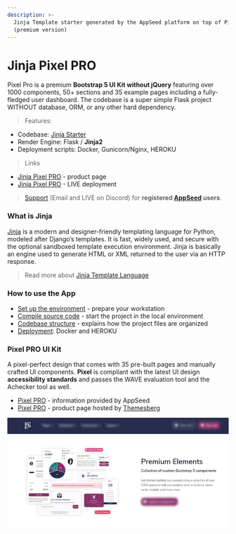 ```yaml
---
description: >-
  Jinja Template starter generated by the AppSeed platform on top of Pixel PRO
  (premium version)
---
```


# Jinja Pixel PRO

Pixel Pro is a premium **Bootstrap 5 UI Kit without jQuery** featuring over 1000 components, 50+ sections and 35 example pages including a fully-fledged user dashboard. The codebase is a super simple Flask project WITHOUT database, ORM, or any other hard dependency.  

> Features: 

* Codebase: [Jinja Starter](../../boilerplate-code/boilerplate-jinja.md) 
* Render Engine: Flask / **Jinja2**
* Deployment scripts: Docker, Gunicorn/Nginx, HEROKU

> Links

* [Jinja Pixel PRO](https://appseed.us/jinja-template/jinja-pixel-uikit-pro) - product page
* [Jinja Pixel PRO](https://jinja-pixel-pro.appseed-srv1.com) - LIVE deployment 

> [Support](https://appseed.us/support) (Email and LIVE on Discord) for **registered **[**AppSeed**](https://appseed.us)** users**. 



### What is Jinja

[Jinja](https://jinja.palletsprojects.com/en/2.11.x/) is a modern and designer-friendly templating language for Python, modeled after Django’s templates. It is fast, widely used, and secure with the optional sandboxed template execution environment. Jinja is basically an engine used to generate HTML or XML returned to the user via an HTTP response. 

> Read more about [Jinja Template Language](../../content/what-is/jinja.md) 



### How to use the App

* [Set up the environment](../../boilerplate-code/boilerplate-jinja.md#environment) - prepare your workstation
* [Compile source code](../../boilerplate-code/boilerplate-jinja.md#build-the-app) - start the project in the local environment
* [Codebase structure](../../boilerplate-code/boilerplate-jinja.md#codebase-structure) - explains how the project files are organized
* [Deployment](../../boilerplate-code/boilerplate-jinja.md#deployment): Docker and HEROKU 



### Pixel PRO UI Kit

A pixel-perfect design that comes with 35 pre-built pages and manually crafted UI components. **Pixel** is compliant with the latest UI design **accessibility standards** and passes the WAVE evaluation tool and the Achecker tool as well.

* [Pixel PRO](../../content/bootstrap-template/pixel-pro.md) - information provided by AppSeed
* [Pixel PRO](https://themesberg.com/product/ui-kit/pixel-pro-premium-bootstrap-5-ui-kit) - product page hosted by [Themesberg](../../content/partners/themesberg.md)

![Pixel PRO - Premium Bootstrap 5 UI Kit](../../.gitbook/assets/docs-cover-pixel-pro.jpg)
